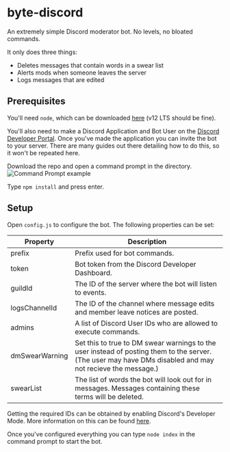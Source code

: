 # byte-discord
An extremely simple Discord moderator bot. No levels, no bloated commands.

It only does three things:
- Deletes messages that contain words in a swear list
- Alerts mods when someone leaves the server
- Logs messages that are edited

## Prerequisites
You'll need `node`, which can be downloaded [here](https://nodejs.org/en/) (v12 LTS should be fine).

You'll also need to make a Discord Application and Bot User on the [Discord Developer Portal](https://discord.com/developers/applications). Once you've made the application you can invite the bot to your server.
There are many guides out there detailing how to do this, so it won't be repeated here.

Download the repo and open a command prompt in the directory.
![Command Prompt example](https://i.imgur.com/bYkUkNi.png)

Type `npm install` and press enter.

## Setup
Open `config.js` to configure the bot. The following properties can be set:

Property| Description
------------ | -------------
prefix | Prefix used for bot commands.
token | Bot token from the Discord Developer Dashboard.
guildId | The ID of the server where the bot will listen to events.
logsChannelId | The ID of the channel where message edits and member leave notices are posted.
admins | A list of Discord User IDs who are allowed to execute commands.
dmSwearWarning | Set this to true to DM swear warnings to the user instead of posting them to the server. (The user may have DMs disabled and may not recieve the message.)
swearList | The list of words the bot will look out for in messages. Messages containing these terms will be deleted.

Getting the required IDs can be obtained by enabling Discord's Developer Mode. More information on this can be found [here](https://discordia.me/en/developer-mode).

Once you've configured everything you can type `node index` in the command prompt to start the bot.
